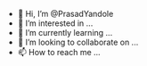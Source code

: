 - 👋 Hi, I’m @PrasadYandole
- 👀 I’m interested in ...
- 🌱 I’m currently learning ...
- 💞️ I’m looking to collaborate on ...
- 📫 How to reach me ...

<!---
PrasadYandole/PrasadYandole is a ✨ special ✨ repository because its `README.md` (this file) appears on your GitHub profile.
You can click the Preview link to take a look at your changes.
--->
